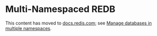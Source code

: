 # Multi-Namespaced REDB

This content has moved to [docs.redis.com](https://docs.redis.com/latest/); see [Manage databases in multiple namespaces](https://docs.redis.com/latest/kubernetes/re-clusters/multi-namespace/).
